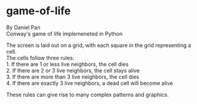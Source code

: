 # game-of-life
By Daniel Pan  
Conway's game of life implemeneted in Python

The screen is laid out on a grid, with each square in the grid representing a cell.  
The cells follow three rules:  
	1. If there are 1 or less live neighbors, the cell dies  
	2. If there are 2 or 3 live neighbors, the cell stays alive  
	3. If there are more than 3 live neighbors, the cell dies  
	4. If there are exactly 3 live neighbors, a dead cell will become alive

These rules can give rise to many complex patterns and graphics.

